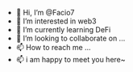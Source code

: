 - 👋 Hi, I’m @Facio7
- 👀 I’m interested in web3
- 🌱 I’m currently learning DeFi
- 💞️ I’m looking to collaborate on ...
- 📫 How to reach me ...
- 📫 i am happy to meet you here~
<!---
Facio7/Facio7 is a ✨ special ✨ repository because its `README.md` (this file) appears on your GitHub profile.
You can click the Preview link to take a look at your changes.
--->
